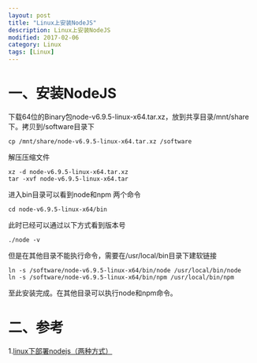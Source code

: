 ```yaml
---
layout: post
title: "Linux上安装NodeJS"
description: Linux上安装NodeJS
modified: 2017-02-06
category: Linux
tags: [Linux]
---
```


# 一、安装NodeJS

下载64位的Binary包node-v6.9.5-linux-x64.tar.xz，放到共享目录/mnt/share下。拷贝到/software目录下

    cp /mnt/share/node-v6.9.5-linux-x64.tar.xz /software

解压压缩文件

    xz -d node-v6.9.5-linux-x64.tar.xz
    tar -xvf node-v6.9.5-linux-x64.tar
    
进入bin目录可以看到node和npm 两个命令

    cd node-v6.9.5-linux-x64/bin

此时已经可以通过以下方式看到版本号

    ./node -v

但是在其他目录不能执行命令，需要在/usr/local/bin目录下建软链接

    ln -s /software/node-v6.9.5-linux-x64/bin/node /usr/local/bin/node
    ln -s /software/node-v6.9.5-linux-x64/bin/npm /usr/local/bin/npm

至此安装完成。在其他目录可以执行node和npm命令。

# 二、参考

1.[linux下部署nodejs（两种方式）](http://www.cnblogs.com/dubaokun/p/3558848.html)
